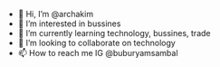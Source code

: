 - 👋 Hi, I’m @archakim
- 👀 I’m interested in bussines 
- 🌱 I’m currently learning technology, bussines, trade
- 💞️ I’m looking to collaborate on technology
- 📫 How to reach me IG @buburyamsambal
<!---
archakim/archakim is a ✨ special ✨ repository because its `README.md` (this file) appears on your GitHub profile.
You can click the Preview link to take a look at your changes.
--->
